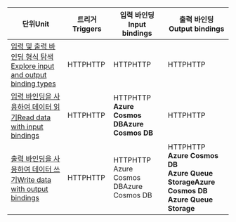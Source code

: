 |<span data-ttu-id="905b6-101">단위</span><span class="sxs-lookup"><span data-stu-id="905b6-101">Unit</span></span>  | <span data-ttu-id="905b6-102">트리거</span><span class="sxs-lookup"><span data-stu-id="905b6-102">Triggers</span></span>  |<span data-ttu-id="905b6-103">입력 바인딩</span><span class="sxs-lookup"><span data-stu-id="905b6-103">Input bindings</span></span>  |<span data-ttu-id="905b6-104">출력 바인딩</span><span class="sxs-lookup"><span data-stu-id="905b6-104">Output bindings</span></span>  |
|---------|---------|---------|---------|
|[<span data-ttu-id="905b6-105">입력 및 출력 바인딩 형식 탐색</span><span class="sxs-lookup"><span data-stu-id="905b6-105">Explore input and output binding types</span></span>](../2-explore-input-and-output-binding-types-portal-lesson.yml)     |   <span data-ttu-id="905b6-106">HTTP</span><span class="sxs-lookup"><span data-stu-id="905b6-106">HTTP</span></span>      |   <span data-ttu-id="905b6-107">HTTP</span><span class="sxs-lookup"><span data-stu-id="905b6-107">HTTP</span></span>      |   <span data-ttu-id="905b6-108">HTTP</span><span class="sxs-lookup"><span data-stu-id="905b6-108">HTTP</span></span>      |
|[<span data-ttu-id="905b6-109">입력 바인딩을 사용하여 데이터 읽기</span><span class="sxs-lookup"><span data-stu-id="905b6-109">Read data with input bindings</span></span>](../4-read-data-with-input-bindings-portal-lesson.yml)     |   <span data-ttu-id="905b6-110">HTTP</span><span class="sxs-lookup"><span data-stu-id="905b6-110">HTTP</span></span>      |   <span data-ttu-id="905b6-111">HTTP</span><span class="sxs-lookup"><span data-stu-id="905b6-111">HTTP</span></span><br/><span data-ttu-id="905b6-112">**Azure Cosmos DB**</span><span class="sxs-lookup"><span data-stu-id="905b6-112">**Azure Cosmos DB**</span></span>      |  <span data-ttu-id="905b6-113">HTTP</span><span class="sxs-lookup"><span data-stu-id="905b6-113">HTTP</span></span>       |
|[<span data-ttu-id="905b6-114">출력 바인딩을 사용하여 데이터 쓰기</span><span class="sxs-lookup"><span data-stu-id="905b6-114">Write data with output bindings</span></span>](../6-write-data-with-output-bindings-portal-lesson.yml)     |   <span data-ttu-id="905b6-115">HTTP</span><span class="sxs-lookup"><span data-stu-id="905b6-115">HTTP</span></span>      |   <span data-ttu-id="905b6-116">HTTP</span><span class="sxs-lookup"><span data-stu-id="905b6-116">HTTP</span></span><br/><span data-ttu-id="905b6-117">Azure Cosmos DB</span><span class="sxs-lookup"><span data-stu-id="905b6-117">Azure Cosmos DB</span></span>       |   <span data-ttu-id="905b6-118">HTTP</span><span class="sxs-lookup"><span data-stu-id="905b6-118">HTTP</span></span><br/><span data-ttu-id="905b6-119">**Azure Cosmos DB<br/>Azure Queue Storage**</span><span class="sxs-lookup"><span data-stu-id="905b6-119">**Azure Cosmos DB<br/>Azure Queue Storage**</span></span>      |
